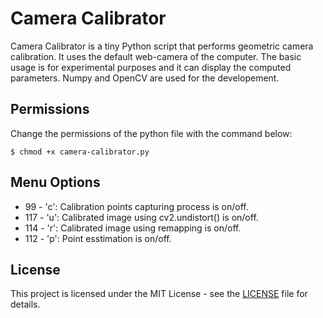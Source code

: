 # Camera Calibrator

Camera Calibrator is a tiny Python script that performs geometric camera calibration. It uses the default web-camera of the computer. The basic usage is for experimental purposes and it can display the computed parameters. Numpy and OpenCV are used for the developement.

## Permissions

Change the permissions of the python file with the command below:

`$ chmod +x camera-calibrator.py`

## Menu Options

* 99 - 'c': Calibration points capturing process is on/off.
* 117 - 'u': Calibrated image using cv2.undistort() is on/off.
* 114 - 'r': Calibrated image using remapping is on/off.
* 112 - 'p': Point esstimation is on/off.

## License

This project is licensed under the MIT License - see the [LICENSE](LICENSE) file for details.